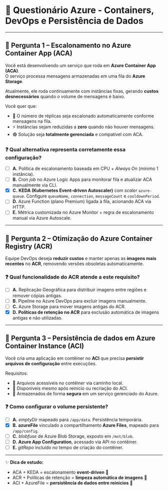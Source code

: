 # 🚀 Questionário Azure - Containers, DevOps e Persistência de Dados

---

## 🔹 Pergunta 1 – Escalonamento no Azure Container App (ACA)

Você está desenvolvendo um serviço que roda em **Azure Container App (ACA)**.  
O serviço processa mensagens armazenadas em uma fila do **Azure Storage**.

Atualmente, ele roda continuamente com instâncias fixas, gerando **custos desnecessários** quando o volume de mensagens é baixo.

Você quer que:

- 🔄 O número de réplicas seja escalonado automaticamente conforme mensagens na fila.
- ⚡ Instâncias sejam reduzidas a **zero** quando não houver mensagens.
- 🟢 Solução seja **totalmente gerenciada** e compatível com ACA.

### ❓ Qual alternativa representa corretamente essa configuração?

- [ ] **A.** Política de escalonamento baseada em CPU + *Always On* (mínimo 1 instância).  
- [ ] **B.** *Cron job* no Azure Logic Apps para monitorar fila e atualizar ACA manualmente via CLI.  
- [x] **C.** **KEDA (Kubernetes Event-driven Autoscaler)** com *scaler* `azure-queue`. Configure `queueName`, `connection`, `messageCount` e `cooldownPeriod`.  
- [ ] **D.** Azure Function (plano Premium) ligada à fila, acionando ACA via HTTP.  
- [ ] **E.** Métrica customizada no Azure Monitor + regra de escalonamento manual via Azure Autoscale.  

---

## 🔹 Pergunta 2 – Otimização do Azure Container Registry (ACR)

Equipe DevOps deseja **reduzir custos** e manter apenas as **imagens mais recentes** no **ACR**, removendo versões obsoletas automaticamente.

### ❓ Qual funcionalidade do ACR atende a este requisito?

- [ ] **A.** Replicação Geográfica para distribuir imagens entre regiões e remover cópias antigas.  
- [ ] **B.** Pipeline no Azure DevOps para excluir imagens manualmente.  
- [ ] **C.** Azure Storage para mover imagens antigas do ACR.  
- [x] **D.** **Políticas de retenção no ACR** para exclusão automática de imagens antigas e não utilizadas.

---

## 🔹 Pergunta 3 – Persistência de dados em Azure Container Instance (ACI)

Você cria uma aplicação em contêiner no **ACI** que precisa **persistir arquivos de configuração** entre execuções.

Requisitos:

- 📁 Arquivos acessíveis no contêiner via caminho local.
- 🔄 Disponíveis mesmo após reinício ou recriação do ACI.
- 🔐 Armazenados de forma **segura** em um serviço gerenciado do Azure.

### ❓ Como configurar o volume persistente?

- [ ] **A.** *emptyDir* mapeado para `/app/data`. Persistência temporária.  
- [x] **B.** **azureFile** vinculado a compartilhamento **Azure Files**, mapeado para `/app/config`.  
- [ ] **C.** *blobfuse* de Azure Blob Storage, exposto em `/mnt/blob`.  
- [ ] **D.** **Azure App Configuration**, acessado via API no contêiner.  
- [ ] **E.** *gitRepo* incluído no tempo de criação do contêiner.  

---

✨ **Dica de estudo:**  

- ACA + KEDA = escalonamento **event-driven** 🔹  
- ACR + Políticas de retenção = **limpeza automática de imagens** 🔹  
- ACI + AzureFile = **persistência de dados entre reinícios** 🔹
